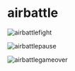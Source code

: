 # airbattle

![airbattlefight](https://user-images.githubusercontent.com/42312687/133921573-7294cd25-63eb-4d72-acfe-c3db0a457992.png)

![airbattlepause](https://user-images.githubusercontent.com/42312687/133921581-342f1f96-aeaf-457e-929a-50246457f092.png)

![airbattlegameover](https://user-images.githubusercontent.com/42312687/133921585-c0114223-f697-4967-8f22-fd427d6c9085.png)
